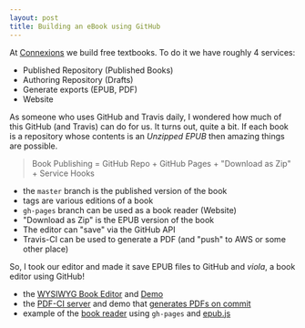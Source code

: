 ```yaml
---
layout: post
title: Building an eBook using GitHub
---
```


At [Connexions](http://cnx.org) we build free textbooks. To do it we have roughly 4 services:

- Published Repository (Published Books)
- Authoring Repository (Drafts)
- Generate exports (EPUB, PDF)
- Website

As someone who uses GitHub and Travis daily, I wondered how much of this GitHub (and Travis) can do for us.
It turns out, quite a bit. If each book is a repository whose contents is an _Unzipped EPUB_ then amazing things are possible.

> Book Publishing = GitHub Repo + GitHub Pages + "Download as Zip" + Service Hooks

- the `master` branch is the published version of the book
- tags are various editions of a book
- `gh-pages` branch can be used as a book reader (Website)
- "Download as Zip" is the EPUB version of the book
- The editor can "save" via the GitHub API
- Travis-CI can be used to generate a PDF (and "push" to AWS or some other place)

So, I took our editor and made it save EPUB files to GitHub and _viola_, a book editor using GitHub!

- the [WYSIWYG Book Editor](https://github.com/oerpub/github-bookeditor) and [Demo](http://oerpub.github.io/github-bookeditor)
- the [PDF-CI server](https://github.com/philschatz/pdf-ci) and demo that [generates PDFs on commit](http://pdf.oerpub.org)
- example of the [book reader](http://philschatz.com/epub-anatomy/reader/) using `gh-pages` and [epub.js](https://github.com/futurepress/epub.js)
